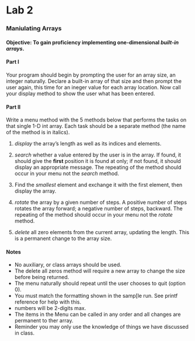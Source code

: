 # Lab 2
### Maniulating Arrays

#### Objective: To gain proficiency implementing one-dimensional *built-in arrays*.

#### Part I
Your program should begin by prompting the user for an array size, an integer naturally.  Declare a built-in array of that size and then prompt the user again, this time for an ineger value for each array location.  Now call your display method to show the user what has been entered.

#### Part II
Write a menu method with the 5 methods below that performs the tasks on that single 1-D int array. Each task should be a separate method  (the name of the method is in italics).  

 
1. *display* the array’s length as well as its indices and elements.       	
 
2. *search* whether a value entered by the user is in the array.  If found, it should give the **first** position it is found at only; if  not found, it should display an appropriate message.  The repeating of the method should occur in your menu not the *search* method.
 
3. Find the *smallest* element and exchange it with the first element, then display the array.
 
4. *rotate* the array by a given number of steps.  A positive number of steps rotates the array forward; a negative number of steps, backward.  The repeating of the method should occur in your menu not the *rotate* method. 

5. *delete* all zero elements from the current array, updating the length.  This is a permanent change to the array size.

#### Notes
* No auxiliary, or class arrays should be used.
* The delete all zeros method will require a new array to change the size before being returned.  
* The menu naturally should repeat until the user chooses to quit (option 0).  
* You must match the formatting shown in the samp[le run. See printf reference for help with this.
* numbers will be 2-digits max.
* The items in the Menu can be called in any order and all changes are permanent to ther array.
* Reminder you may only use the knowledge of things we have discussed in class.